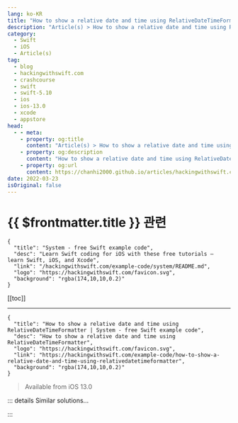 ```yaml
---
lang: ko-KR
title: "How to show a relative date and time using RelativeDateTimeFormatter"
description: "Article(s) > How to show a relative date and time using RelativeDateTimeFormatter"
category:
  - Swift
  - iOS
  - Article(s)
tag: 
  - blog
  - hackingwithswift.com
  - crashcourse
  - swift
  - swift-5.10
  - ios
  - ios-13.0
  - xcode
  - appstore
head:
  - - meta:
    - property: og:title
      content: "Article(s) > How to show a relative date and time using RelativeDateTimeFormatter"
    - property: og:description
      content: "How to show a relative date and time using RelativeDateTimeFormatter"
    - property: og:url
      content: https://chanhi2000.github.io/articles/hackingwithswift.com/example-code/how-to-show-a-relative-date-and-time-using-relativedatetimeformatter.html
date: 2022-03-23
isOriginal: false
---
```


# {{ $frontmatter.title }} 관련

```component VPCard
{
  "title": "System - free Swift example code",
  "desc": "Learn Swift coding for iOS with these free tutorials – learn Swift, iOS, and Xcode",
  "link": "/hackingwithswift.com/example-code/system/README.md",
  "logo": "https://hackingwithswift.com/favicon.svg",
  "background": "rgba(174,10,10,0.2)"
}
```

[[toc]]

---

```component VPCard
{
  "title": "How to show a relative date and time using RelativeDateTimeFormatter | System - free Swift example code",
  "desc": "How to show a relative date and time using RelativeDateTimeFormatter",
  "logo": "https://hackingwithswift.com/favicon.svg",
  "link": "https://hackingwithswift.com/example-code/how-to-show-a-relative-date-and-time-using-relativedatetimeformatter",
  "background": "rgba(174,10,10,0.2)"
}
```

> Available from iOS 13.0

<!-- TODO: 작성 -->

<!-- 
If you want to format dates and times in the form “5 hours ago” or “3 months ago”, Apple gives us a dedicated formatter called `RelativeDateTimeFormatter`. This is localized for many languages, so you’ll automatically get back strings that work in French, German, Chinese, and more, all depending on the user’s locale.

Here’s an example to get you started:

```swift
// the date you want to format
let exampleDate = Date.now.addingTimeInterval(-15000)

// ask for the full relative date
let formatter = RelativeDateTimeFormatter()
formatter.unitsStyle = .full

// get exampleDate relative to the current date
let relativeDate = formatter.localizedString(for: exampleDate, relativeTo: Date.now)

// print it out
print("Relative date is: \(relativeDate)")
```

That will print “Relative date is: 4 hours ago”.

“Full” has a precise meaning here: we’ll get back things like “2 months ago”, and if you prefer you can try spell out mode to get “two months ago” or even short mode to get “2 mo. ago”.

Having that second `relativeTo` parameter available allows us to calculate relative values between two arbitrary dates, rather than one date and the current date:

```swift
let relativeDate2 = formatter.localizedString(for: someDate, relativeTo: someOtherDate)
```

**Tip:** Although relative time formatters are great for things in recent history – the last few months, perhaps – they are less useful for larger time gaps. So, you might want to try checking whether your date is over six months ago, and if so use a custom formatter instead to give the specific date.

-->

::: details Similar solutions…

<!--
/quick-start/swiftui/swiftui-tips-and-tricks">SwiftUI tips and tricks 
/quick-start/swiftui/all-swiftui-property-wrappers-explained-and-compared">All SwiftUI property wrappers explained and compared 
/example-code/language/how-to-check-whether-a-date-is-inside-a-date-range">How to check whether a date is inside a date range 
/example-code/uikit/how-to-create-live-playgrounds-in-xcode">How to create live playgrounds in Xcode 
/quick-start/swiftui/how-to-provide-relative-sizes-using-geometryreader">How to provide relative sizes using GeometryReader</a>
-->

:::

